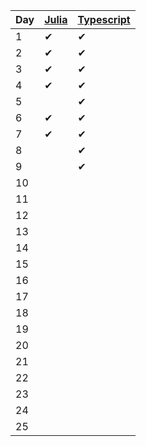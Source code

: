| Day |  [Julia](julia/src) | [Typescript](typescript/src/days) |
| --- | ----- | ----- |
| 1   | ✔  | ✔ |
| 2   | ✔ | ✔ |
| 3   | ✔ | ✔ |
| 4   | ✔ | ✔ |
| 5   |   | ✔ |
| 6   | ✔ | ✔ |
| 7   | ✔ | ✔ |
| 8   |   | ✔ |
| 9   |   | ✔ |
| 10  |   |   | 
| 11  |   |   | 
| 12  |   |   | 
| 13  |   |   |
| 14  |   |   | 
| 15  |   |   | 
| 16  |   |   | 
| 17  |   |   |  
| 18  |   |   | 
| 19  |   |   | 
| 20  |   |   | 
| 21  |   |   |
| 22  |   |   | 
| 23  |   |   | 
| 24  |   |   |
| 25  |   |   |
